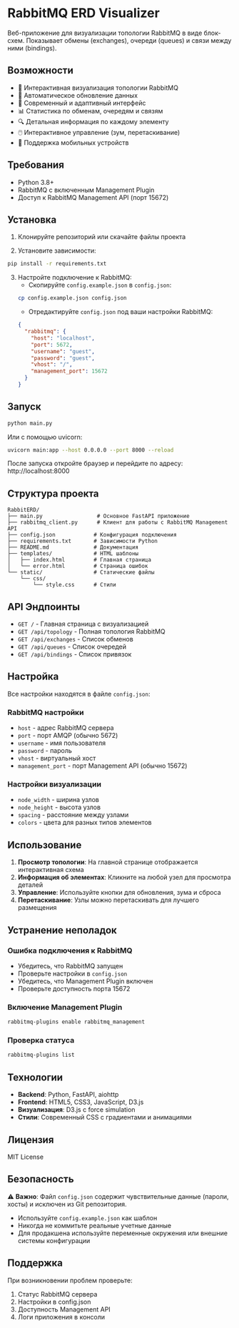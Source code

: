 # RabbitMQ ERD Visualizer

Веб-приложение для визуализации топологии RabbitMQ в виде блок-схем. Показывает обмены (exchanges), очереди (queues) и связи между ними (bindings).

## Возможности

- 🎯 Интерактивная визуализация топологии RabbitMQ
- 🔄 Автоматическое обновление данных
- 🎨 Современный и адаптивный интерфейс
- 📊 Статистика по обменам, очередям и связям
- 🔍 Детальная информация по каждому элементу
- 🖱️ Интерактивное управление (зум, перетаскивание)
- 📱 Поддержка мобильных устройств

## Требования

- Python 3.8+
- RabbitMQ с включенным Management Plugin
- Доступ к RabbitMQ Management API (порт 15672)

## Установка

1. Клонируйте репозиторий или скачайте файлы проекта

2. Установите зависимости:
```bash
pip install -r requirements.txt
```

3. Настройте подключение к RabbitMQ:
   - Скопируйте `config.example.json` в `config.json`:
   ```bash
   cp config.example.json config.json
   ```
   - Отредактируйте `config.json` под ваши настройки RabbitMQ:
   ```json
   {
     "rabbitmq": {
       "host": "localhost",
       "port": 5672,
       "username": "guest",
       "password": "guest",
       "vhost": "/",
       "management_port": 15672
     }
   }
   ```

## Запуск

```bash
python main.py
```

Или с помощью uvicorn:
```bash
uvicorn main:app --host 0.0.0.0 --port 8000 --reload
```

После запуска откройте браузер и перейдите по адресу: http://localhost:8000

## Структура проекта

```
RabbitERD/
├── main.py                 # Основное FastAPI приложение
├── rabbitmq_client.py      # Клиент для работы с RabbitMQ Management API
├── config.json            # Конфигурация подключения
├── requirements.txt       # Зависимости Python
├── README.md              # Документация
├── templates/             # HTML шаблоны
│   ├── index.html         # Главная страница
│   └── error.html         # Страница ошибок
└── static/                # Статические файлы
    └── css/
        └── style.css      # Стили
```

## API Эндпоинты

- `GET /` - Главная страница с визуализацией
- `GET /api/topology` - Полная топология RabbitMQ
- `GET /api/exchanges` - Список обменов
- `GET /api/queues` - Список очередей
- `GET /api/bindings` - Список привязок

## Настройка

Все настройки находятся в файле `config.json`:

### RabbitMQ настройки
- `host` - адрес RabbitMQ сервера
- `port` - порт AMQP (обычно 5672)
- `username` - имя пользователя
- `password` - пароль
- `vhost` - виртуальный хост
- `management_port` - порт Management API (обычно 15672)

### Настройки визуализации
- `node_width` - ширина узлов
- `node_height` - высота узлов
- `spacing` - расстояние между узлами
- `colors` - цвета для разных типов элементов

## Использование

1. **Просмотр топологии**: На главной странице отображается интерактивная схема
2. **Информация об элементах**: Кликните на любой узел для просмотра деталей
3. **Управление**: Используйте кнопки для обновления, зума и сброса
4. **Перетаскивание**: Узлы можно перетаскивать для лучшего размещения

## Устранение неполадок

### Ошибка подключения к RabbitMQ
- Убедитесь, что RabbitMQ запущен
- Проверьте настройки в `config.json`
- Убедитесь, что Management Plugin включен
- Проверьте доступность порта 15672

### Включение Management Plugin
```bash
rabbitmq-plugins enable rabbitmq_management
```

### Проверка статуса
```bash
rabbitmq-plugins list
```

## Технологии

- **Backend**: Python, FastAPI, aiohttp
- **Frontend**: HTML5, CSS3, JavaScript, D3.js
- **Визуализация**: D3.js с force simulation
- **Стили**: Современный CSS с градиентами и анимациями

## Лицензия

MIT License

## Безопасность

⚠️ **Важно**: Файл `config.json` содержит чувствительные данные (пароли, хосты) и исключен из Git репозитория. 

- Используйте `config.example.json` как шаблон
- Никогда не коммитьте реальные учетные данные
- Для продакшена используйте переменные окружения или внешние системы конфигурации

## Поддержка

При возникновении проблем проверьте:
1. Статус RabbitMQ сервера
2. Настройки в config.json
3. Доступность Management API
4. Логи приложения в консоли

